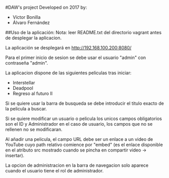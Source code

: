 #DAW's project
Developed on 2017 by:
 - Víctor Bonilla
 - Álvaro Fernández

##Uso de la aplicación:
  Nota: leer README.txt del directorio vagrant antes de desplegar la aplicacion.
  
  La aplicación se desplegará en http://192.168.100.200:8080/
 
  Para el primer inicio de sesion se debe usar el usuario "admin" con contraseña "admin".
  
  La aplicacion dispone de las siguientes peliculas tras iniciar:
  - Interstellar
  - Deadpool
  - Regreso al futuro II
  
  Si se quiere usar la barra de busqueda se debe introducir el titulo exacto de la pelicula a buscar.
  
  Si se quiere modificar un usuario o pelicula los unicos campos obligatorios son el ID y Administrador en el caso de usuario,
  los campos que no se rellenen no se modificaran.
  
  Al añadir una pelicula, el campo URL debe ser un enlace a un video de YouTube cuyo path relativo comience por "embed"
  (es el enlace disponible en el atributo src mostrado cuando se pincha en compartir video -> insertar).
  
  La opcion de administracion en la barra de navegacion solo aparece cuando el usuario tiene el rol de administrador.
